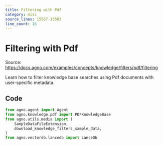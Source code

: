 ```yaml
---
title: Filtering with Pdf
category: misc
source_lines: 15567-15583
line_count: 16
---
```


# Filtering with Pdf
Source: https://docs.agno.com/examples/concepts/knowledge/filters/pdf/filtering

Learn how to filter knowledge base searches using Pdf documents with user-specific metadata.

## Code

```python
from agno.agent import Agent
from agno.knowledge.pdf import PDFKnowledgeBase
from agno.utils.media import (
    SampleDataFileExtension,
    download_knowledge_filters_sample_data,
)
from agno.vectordb.lancedb import LanceDb

